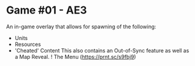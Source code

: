 # Game #01 - AE3
 An in-game overlay that allows for spawning of the following:
  * Units
  * Resources
  * 'Cheated' Content
 This also contains an Out-of-Sync feature as well as a Map Reveal.
  ! The Menu (https://prnt.sc/s9fbj9)
 
